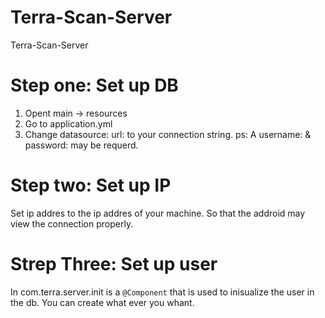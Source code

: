 # Terra-Scan-Server

Terra-Scan-Server

# Step one: Set up DB

1. Opent main -> resources
2. Go to application.yml
3. Change datasource:
   url: to your connection string.
   ps: A username: & password: may be requerd.

# Step two: Set up IP

Set ip addres to the ip addres of your machine. So that the addroid may view the connection properly.

# Strep Three: Set up user

In com.terra.server.init
is a `@Component` that is used to inisualize the user in the db. You can create what ever you whant.
